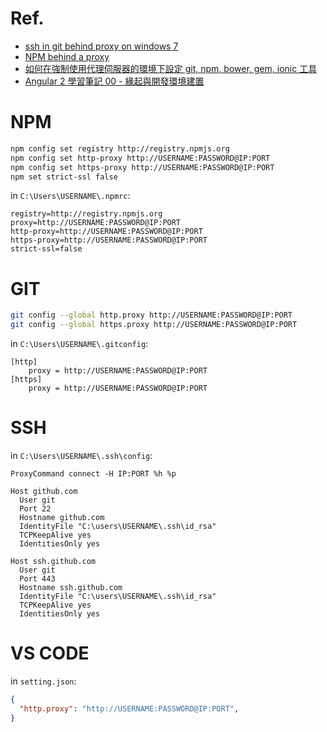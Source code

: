 # Ref.

* [ssh in git behind proxy on windows 7](http://stackoverflow.com/questions/5103083/ssh-in-git-behind-proxy-on-windows-7)
* [NPM behind a proxy](https://github.com/npm/npm/issues/9401)
* [如何在強制使用代理伺服器的環境下設定 git, npm, bower, gem, ionic 工具](http://blog.miniasp.com/post/2015/09/02/proxy-settings-for-git-npm-bower-gem-ionic.aspx)
* [Angular 2 學習筆記 00 - 緣起與開發環境建置](https://dotblogs.com.tw/topcat/2016/12/19/153702)

# NPM

```sh
npm config set registry http://registry.npmjs.org
npm config set http-proxy http://USERNAME:PASSWORD@IP:PORT
npm config set https-proxy http://USERNAME:PASSWORD@IP:PORT
npm set strict-ssl false
```

in `C:\Users\USERNAME\.npmrc`:

```
registry=http://registry.npmjs.org
proxy=http://USERNAME:PASSWORD@IP:PORT
http-proxy=http://USERNAME:PASSWORD@IP:PORT
https-proxy=http://USERNAME:PASSWORD@IP:PORT
strict-ssl=false

```

# GIT


```sh
git config --global http.proxy http://USERNAME:PASSWORD@IP:PORT
git config --global https.proxy http://USERNAME:PASSWORD@IP:PORT
```

in `C:\Users\USERNAME\.gitconfig`:

```
[http]
	proxy = http://USERNAME:PASSWORD@IP:PORT
[https]
	proxy = http://USERNAME:PASSWORD@IP:PORT
```

# SSH

in `C:\Users\USERNAME\.ssh\config`:

```
ProxyCommand connect -H IP:PORT %h %p

Host github.com
  User git
  Port 22
  Hostname github.com
  IdentityFile "C:\users\USERNAME\.ssh\id_rsa"
  TCPKeepAlive yes
  IdentitiesOnly yes

Host ssh.github.com
  User git
  Port 443
  Hostname ssh.github.com
  IdentityFile "C:\users\USERNAME\.ssh\id_rsa"
  TCPKeepAlive yes
  IdentitiesOnly yes
```

# VS CODE

in `setting.json`:

```json
{
  "http.proxy": "http://USERNAME:PASSWORD@IP:PORT",
}
```
